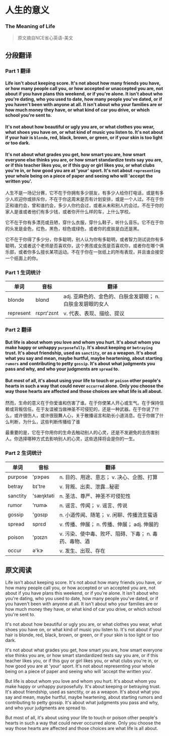 # 人生的意义
### The Meaning of Life
>原文摘自NCE省心英语-美文

## 分段翻译

### Part 1 翻译

#### Life isn't about keeping score. It's not about how many friends you have, or how many people call you, or how accepted or unaccepted you are, not about if you have plans this weekend, or if you're alone. It isn't about who you're dating, who you used to date, how many people you've dated, or if you haven't been with anyone at all. It isn't about who your families are or how much money they have, or what kind of car you drive, or which school you're sent to.

#### It's not about how beautiful or ugly you are, or what clothes you wear, what shoes you have on, or what kind of music you listen to. It's not about if your hair is `blonde`, red, black, brown, or green, or if your skin is too light or too dark.

#### It's not about what grades you get, how smart you are, how smart everyone else thinks you are, or how smart standardize tests say you are, or if this teacher likes you, or if this guy or girl likes you, or what clubs you're in, or how good you are at 'your' sport. It's not about `representing` your whole being on a piece of paper and seeing who will 'accept the written you'.
人生不是一场记分赛，它不在于你拥有多少朋友，有多少人给你打电话，或是有多少人欢迎你或排斥你，不在于你这周末是否有计划安排，或是一个人过。不在于你正和谁约会，曾和谁约会，多少人你约会过，或者从未和别人约会过。不在于你的家人是谁或者他们有多少钱，或者你开什么样的车，上什么学校。

它不在于你有多漂亮或丑陋，穿什么衣服，穿什么鞋子，听什么音乐。它不在于你的头发是金色，红色，黑色，棕色或绿色，或者你的皮肤是白还是黑。

它不在于你得了多少分，你多聪明，别人认为你有多聪明，或者智力测试说你有多聪明，又或者这个老师是否喜欢你，这个男孩或女孩是否喜欢你，或者你在哪个俱乐部，或者你多么擅长某项运动。不在于你在一张纸上的所有表现，并且谁会接受一个纸面上的你。

### Part 1 生词统计
| 单词 | 音标 | 翻译 |
|-|-|-|
| blonde | blɑnd | adj. 亚麻色的、金色的、白肤金发碧眼； n. 白肤金发碧眼的女人 |
| represent | rɛprɪ'zɛnt | v. 代表、表现、描绘、提议 |

### Part 2 翻译

#### But life is about whom you love and whom you hurt. It's about whom you make happy or unhappy `purposefully`. It's about keeping or `betraying` trust. It's about friendship, used as `sanctity`, or as a weapon. It's about what you say and mean, maybe hurtful, maybe heartening, about starting `rumors` and contributing to petty `gossip`. It's about what judgments you pass and why, and who your judgments are `spread` to.

#### But most of all, it's about using your life to touch or `poison` other people's hearts in such a way that could never `occurred` alone. Only you choose the way those hearts are affected and those choices are what life is all about.
然而，生命的意义在于你爱谁和伤害了谁。在于你使某人开心或生气。在于保持信赖或背叛信任。在于友谊被当做神圣不可侵犯的，还是一种武器。在于你说了什么，或许很伤人，或许很鼓舞人心，关于散播谣言和助长小道消息。在于你做了什么判断，为什么，这些判断传播给了谁

最重要的是，它在于你用你的生命去触动别人的心灵，还是不发避免的去伤害别人。你选择哪种方式去影响别人的心灵，这些选择将会是你的一生。

### Part 2 生词统计
| 单词 | 音标 | 翻译 |
|-|-|-|
| purpose | 'pɝpəs | n. 目的、用途、意志； v. 决心、企图、打算 |
| betray | bɪ'tre | v. 背叛、出卖、泄露...秘密 |
| sanctity | 'sæŋktəti | n. 圣洁、尊严、神圣不可侵犯性 |
| rumor | 'rʊmɚ | n. 谣言、传闻； v. 谣言、传说 |
| gossip | 'ɡɑsɪp | n. 小道传闻、随笔； v. 闲聊、传播流言蜚语 |
| spread | sprɛd | v. 传播、伸展； n. 传播、伸展； adj. 伸展的 |
| poison | 'pɔɪzn | v. 污染、使中毒、败坏、阻碍、下毒； n. 毒药、毒物、酒 |
| occur | ə'kɝ | v. 发生、出现、存在 |

## 原文阅读
Life isn't about keeping score. It's not about how many friends you have, or how many people call you, or how accepted or un accepted you are, not about if you have plans this weekend, or if you're alone. It isn't about who you're dating, who you used to date, how many people you've dated, or if you haven't been with anyone at all. It isn't about who your families are or how much money they have, or what kind of car you drive, or which school you're sent to.

It's not about how beautiful or ugly you are, or what clothes you wear, what shoes you have on, or what kind of music you listen to. It's not about if your hair is blonde, red, black, brown, or green, or if your skin is too light or too dark.

It's not about what grades you get, how smart you are, how smart everyone else thinks you are, or how smart standardized tests say you are, or if this teacher likes you, or if this guy or girl likes you, or what clubs you're in, or how good you are at 'your' sport. It's not about representing your whole being on a piece of paper and seeing who will 'accept the written you'.

But life is about whom you love and whom you hurt. It's about whom you make happy or unhappy purposefully. It's about keeping or betraying trust. It's about friendship, used as sanctity, or as a weapon. It's about what you say and mean, maybe hurtful, maybe heartening, about starting rumors and contributing to petty gossip. It's about what judgments you pass and why, and who your judgments are spread to.

But most of all, it's about using your life to touch or poison other people's hearts in such a way that could never occurred alone. Only you choose the way those hearts are affected and those choices are what life is all about.